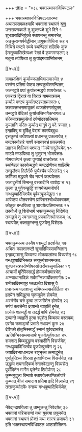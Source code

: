 +++
title = "०८८ भक्तस्थापनविधिपटलः"

+++
भक्तस्थापनविधिपटलप्रारम्भः  
अथातस्सम्प्रवक्ष्यामि भक्तानां स्थापनं श्रुणु  
उत्तरायणकाले तु शुक्लपक्षे शुभे दिने १  
शुभवारादिभिर्युक्ते स्थापनन्तु समारभेत्  
अङ्कुराण्यर्पयेद्धीमान् प्रागुक्तविधिना सह २  
विचित्रे मण्टपे रम्म्ये स्थण्डिलं शलिभिः कुरु  
हेमसूच्यालिखेत्पक्ष्म रेखां वै कृष्णमण्डलम् ३  
मधुना तर्पयित्वा तु कुर्याद्गव्याभिषेचनम्  

[[५५३]]  

ग्रामप्रदक्षिणं कुर्याज्जलाधिवासमारभेत् ४  
वस्त्रेण प्रतिमां वेष्ट्य लम्बकूर्चसमन्वितम्  
जलमद्ध्ये प्रपां कुर्यात्तन्मद्ध्ये शाययेत्ततः ५  
एकरात्रं द्विरात्रं वा त्रिरात्रं याममात्रकम्  
हर्म्याग्रे मण्टपं कुर्यादष्टहस्तप्रमाणतः ६  
कलास्तम्भसमायुक्तं ध्वजतोरणसंयुतम्  
तन्मद्ध्ये वेदिकां कुर्यात्तत्त्रिभागैकभागतः ७  
रत्निमात्रसमुत्सेधां दर्पणोदरसन्निभाम्  
कुण्डानि परितः कुर्यात् मानुषे तु पदे क्रमात् ८  
इन्द्रादिषु च दुर्दिक्षु वेदाश्रं कारयेद्बुधः  
वृत्तकुण्डं तथैशान्न्यां प्रधानन्तु प्रकल्पयेत् ९  
मण्टपस्योत्तरे पार्श्वे स्नानश्वभ्रं प्रकल्पयेत्  
उद्वास्य शिल्पिनं पश्चात् गोमयेनानुलेपयेत् १०  
मण्टपे मण्डयित्वा तु भूसुरान् भोजयेत्ततः  
गोमयालेपनं कृत्वा पुण्याहं वाचयेत्ततः ११  
स्थण्डिलं कारयेन्मद्ध्ये प्यष्टद्रोणैश्च शालिभिः  
तण्डुलैश्च तिलैर्दर्भैः पुष्पैश्चैव परिस्तरेत् १२  
कर्णिका मद्ध्यमे चैव नयनं कल्पयेत्ततः  
जलादुत्तीर्य बिम्बन्तु वस्त्रादीनि व्यपोह्य च १३  
कृत्वा तु पूर्ववच्छुद्धिं शाययेच्छयनोपरि  
गन्धपुष्पादिभिश्चैव पूर्ववत्पूजयेद्धृदा १४  
आवेष्ट्य धौतवस्त्रेण प्राक्शिरश्चोर्ध्ववक्त्रकम्  
कौतुकं बन्धयित्वा तु शाययेत्प्रतिमान्ततः १५  
तस्योर्ध्वे तु शिरोभागे भक्तकुम्भन्तु निक्षिपेत्  
तन्मद्ध्ये तु स्वनाम्नातु प्रणवादिनमोन्तकम् १६  
स्थापयेत् भक्तकुम्भन्तु पूजयेत्तु विशेहतः  

[[५५४]]  

भक्तकुम्भस्य तस्यैव पद्ममुद्रां प्रदर्शयेत् १७  
अभितः कलशानष्टौ सूत्रादिभिस्समन्वितान्  
इन्द्राद्याशासु विन्न्यस्य लोकपालांश्च विन्न्यसेत् १८  
गन्धपुष्पादिभिस्तत्र सम्पूज्येशानमन्त्रतः  
शुक्लवस्त्रधरोष्णीषस्सोत्तरीयस्सुमालिकः १९  
आचार्यो मूर्तिपैस्सार्द्धं होमकर्मसमारभेत्  
अग्न्याधानादिकं सर्वमग्निकार्योक्तमार्गतः २०  
शमीखदिरमायूर प्लक्षञ्चैव दिशासु वै  
प्रधानस्य पलाशन्तु समिधस्सम्प्रकीर्तिताः २१  
हृदयेन समिद्धुत्वा घृतम्मूलेन होमयेत्  
अस्त्रेणैव चरुं हुत्वा लाजमीशेन होमयेत् २२  
सर्षपं कवचेनैव द्रव्यान्ते व्याहृतिं हुनेत्  
प्रत्येकं शतमर्द्धं वा तदर्द्धं वापि होमयेत् २३  
द्रव्यान्ते व्याहृतिं हुत्वा स्पृशेत् बिम्बस्य मस्तकम्  
एवमेव क्रमाद्रात्रौ प्रभाते स्थापनं कुरु २४  
देशिको होतृभिस्सार्द्धं स्नानं पूर्ववदाचरेत्  
ऋत्विग्भिस्सममाचार्यः पूजयेत्पूर्ववत्ततः २५  
शयनात् बिम्बमुद्धृत्य वस्त्रादीनि विसर्जयेत्  
गन्धपुष्पादिभिश्चैव पूजयेत्पुरुषेण तु २६  
जयादिरभ्याधानञ्च राष्ट्रभृच्च क्रमाद्धुनेत्  
पूर्णाहुतिञ्च शिरसा हुत्वाग्निञ्च विसर्जयेत् २७  
उद्धृत्य शयनाद्बिम्बं स्नानवेद्यान्तु विन्न्यसेत्  
पूर्वोदितेन मार्गेण घृतेनैव शिरोर्पणम् २८  
कुम्भमुद्धृत्य बिम्बाग्रे स्थापयेत्स्थण्डिलोपरि  
कुम्भात् बीजं समादाय प्रतिमा हृदि विन्न्यसेत् २९  
तत्तत्कुम्भोदकैः स्नाप्य गन्धपुष्पादिभिर्यजेत्  

[[५५५]]  

नैवेद्यन्दापयित्वा तु ताम्बूलन्तु निवेदयेत् ३०  
भक्तानां परिचाराणां यथा युक्त्या प्रपूजयेत्  
भक्तानां स्थापनं प्रोक्तं यथा शास्त्रं प्रजापते ३१  
इति भक्तस्थापनविधिपटल अष्टाशीतितमः  
